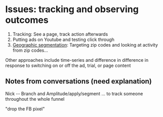 # Issues: tracking and observing outcomes

1. Tracking: See a page, track action afterwards
2. Putting ads on Youtube and testing click through
3. [Geographic segmentation](geographic-segmentation-blocked-randomization.md): Targeting zip codes and looking at activity from zip codes…

Other approaches include time-series and difference in difference in response to switching on or off the ad, trial, or page content


## Notes from conversations (need explanation)


Nick -- Branch and Amplitude/apply/segment ... to track someone throughout the whole funnel


"drop the FB pixel"
